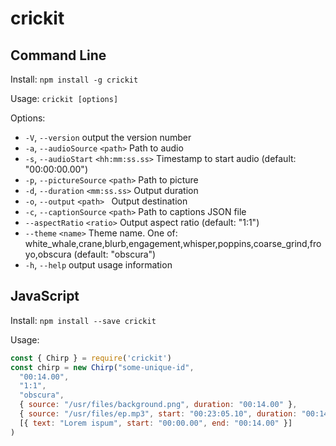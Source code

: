 # crickit

## Command Line

Install: `npm install -g crickit`

Usage: `crickit [options]`

Options:
-  `-V`, `--version`                   output the version number
-  `-a`, `--audioSource` `<path>`        Path to audio
-  `-s`, `--audioStart` `<hh:mm:ss.ss>`  Timestamp to start audio (default: "00:00:00.00")
-  `-p`, `--pictureSource` `<path>`      Path to picture
-  `-d`, `--duration` `<mm:ss.ss>`       Output duration
-  `-o`, `--output` `<path> `            Output destination
-  `-c`, `--captionSource` `<path>`      Path to captions JSON file
-  `--aspectRatio` `<ratio>`           Output aspect ratio (default: "1:1")
-  `--theme` `<name>`                  Theme name. One of: white_whale,crane,blurb,engagement,whisper,poppins,coarse_grind,froyo,obscura (default: "obscura")
-  `-h`, `--help`                      output usage information

## JavaScript

Install: `npm install --save crickit`

Usage:
```js
const { Chirp } = require('crickit')
const chirp = new Chirp("some-unique-id",
  "00:14.00",
  "1:1",
  "obscura",
  { source: "/usr/files/background.png", duration: "00:14.00" },
  { source: "/usr/files/ep.mp3", start: "00:23:05.10", duration: "00:14.00" },
  [{ text: "Lorem ispum", start: "00:00.00", end: "00:14.00" }]
)
```

